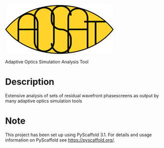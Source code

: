 <img src="/img/aosat_logo.png" width="350px"/>


Adaptive Optics Simulation Analysis Tool


Description
===========

Extensive analysis of sets of residual wavefront phasescreens as output by many adaptive optics simulation tools

Note
====

This project has been set up using PyScaffold 3.1. For details and usage
information on PyScaffold see https://pyscaffold.org/.
